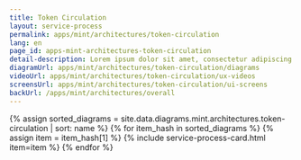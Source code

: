 ```yaml
---
title: Token Circulation
layout: service-process
permalink: apps/mint/architectures/token-circulation
lang: en
page_id: apps-mint-architectures-token-circulation
detail-description: Lorem ipsum dolor sit amet, consectetur adipiscing elit. Nulla porttitor ipsum vitae tincidunt ullamcorper. Nunc eu sapien vitae neque efficitur viverra. Quisque quam libero, fermentum a arcu ac, tempus auctor mauris. Sed dui ex, eleifend eu pharetra eget, lacinia in tellus. Nam ac nibh quis tortor eleifend porttitor gravida quis augue. Pellentesque auctor ullamcorper arcu, quis malesuada nisi feugiat nec. Donec vitae ullamcorper magna. Donec mi tellus, ultricies id justo eu, vulputate volutpat eros. Nam vitae ex in lectus congue mollis. Cras libero metus, pharetra eu sodales id, porta ac quam. Vestibulum sed sagittis metus, vulputate dignissim lacus. Integer rhoncus vitae dui non interdum. Fusce elementum dolor eget molestie feugiat. Sed et leo eu tellus rutrum venenatis in at ante. Curabitur sed orci eu sem hendrerit molestie vitae vel nisi. Duis pellentesque id dui ut posuere.
diagramUrl: apps/mint/architectures/token-circulation/diagrams
videoUrl: apps/mint/architectures/token-circulation/ux-videos
screensUrl: apps/mint/architectures/token-circulation/ui-screens
backUrl: /apps/mint/architectures/overall
---
```

{% assign sorted_diagrams = site.data.diagrams.mint.architectures.token-circulation | sort: name %}
{% for item_hash in sorted_diagrams %} {% assign item = item_hash[1] %}
  {% include service-process-card.html item=item %}
{% endfor %}